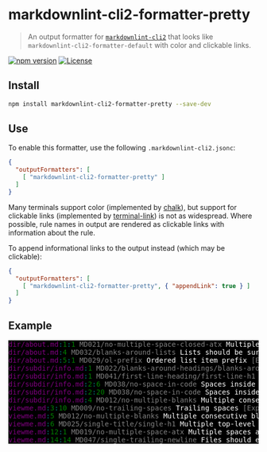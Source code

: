 # markdownlint-cli2-formatter-pretty

> An output formatter for [`markdownlint-cli2`][markdownlint-cli2] that looks
> like `markdownlint-cli2-formatter-default` with color and clickable links.

[![npm version][npm-image]][npm-url]
[![License][license-image]][license-url]

## Install

```bash
npm install markdownlint-cli2-formatter-pretty --save-dev
```

## Use

To enable this formatter, use the following `.markdownlint-cli2.jsonc`:

```json
{
  "outputFormatters": [
    [ "markdownlint-cli2-formatter-pretty" ]
  ]
}
```

Many terminals support color (implemented by [chalk][chalk]), but support for
clickable links (implemented by [terminal-link][terminal-link]) is not as
widespread. Where possible, rule names in output are rendered as clickable links
with information about the rule.

To append informational links to the output instead (which may be clickable):

```json
{
  "outputFormatters": [
    [ "markdownlint-cli2-formatter-pretty", { "appendLink": true } ]
  ]
}
```

## Example

<!-- markdownlint-disable line-length no-inline-html no-space-in-code -->

<pre style="background:black">
<span style="color:purple">dir/about.md</span><span style="color:teal">:</span><span style="color:green">1</span><span style="color:teal">:</span><span style="color:green">1</span><span style="color:white"> </span><span style="color:gray">MD021/no-multiple-space-closed-atx</span><span style="color:white"> Multiple spaces inside hashes on closed atx style heading</span><span style="color:gray"> [Context: &quot;#  About  #&quot;]</span><span style="color:white">
</span><span style="color:purple">dir/about.md</span><span style="color:teal">:</span><span style="color:green">4</span><span style="color:white"> </span><span style="color:gray">MD032/blanks-around-lists</span><span style="color:white"> Lists should be surrounded by blank lines</span><span style="color:gray"> [Context: &quot;1. List&quot;]</span><span style="color:white">
</span><span style="color:purple">dir/about.md</span><span style="color:teal">:</span><span style="color:green">5</span><span style="color:teal">:</span><span style="color:green">1</span><span style="color:white"> </span><span style="color:gray">MD029/ol-prefix</span><span style="color:white"> Ordered list item prefix</span><span style="color:gray"> [Expected: 2; Actual: 3; Style: 1/2/3]</span><span style="color:white">
</span><span style="color:purple">dir/subdir/info.md</span><span style="color:teal">:</span><span style="color:green">1</span><span style="color:white"> </span><span style="color:gray">MD022/blanks-around-headings/blanks-around-headers</span><span style="color:white"> Headings should be surrounded by blank lines</span><span style="color:gray"> [Expected: 1; Actual: 0; Below] [Context: &quot;## Information&quot;]</span><span style="color:white">
</span><span style="color:purple">dir/subdir/info.md</span><span style="color:teal">:</span><span style="color:green">1</span><span style="color:white"> </span><span style="color:gray">MD041/first-line-heading/first-line-h1</span><span style="color:white"> First line in a file should be a top-level heading</span><span style="color:gray"> [Context: &quot;## Information&quot;]</span><span style="color:white">
</span><span style="color:purple">dir/subdir/info.md</span><span style="color:teal">:</span><span style="color:green">2</span><span style="color:teal">:</span><span style="color:green">6</span><span style="color:white"> </span><span style="color:gray">MD038/no-space-in-code</span><span style="color:white"> Spaces inside code span elements</span><span style="color:gray"> [Context: &quot;` code1`&quot;]</span><span style="color:white">
</span><span style="color:purple">dir/subdir/info.md</span><span style="color:teal">:</span><span style="color:green">2</span><span style="color:teal">:</span><span style="color:green">20</span><span style="color:white"> </span><span style="color:gray">MD038/no-space-in-code</span><span style="color:white"> Spaces inside code span elements</span><span style="color:gray"> [Context: &quot;`code2 `&quot;]</span><span style="color:white">
</span><span style="color:purple">dir/subdir/info.md</span><span style="color:teal">:</span><span style="color:green">4</span><span style="color:white"> </span><span style="color:gray">MD012/no-multiple-blanks</span><span style="color:white"> Multiple consecutive blank lines</span><span style="color:gray"> [Expected: 1; Actual: 2]</span><span style="color:white">
</span><span style="color:purple">viewme.md</span><span style="color:teal">:</span><span style="color:green">3</span><span style="color:teal">:</span><span style="color:green">10</span><span style="color:white"> </span><span style="color:gray">MD009/no-trailing-spaces</span><span style="color:white"> Trailing spaces</span><span style="color:gray"> [Expected: 0 or 2; Actual: 1]</span><span style="color:white">
</span><span style="color:purple">viewme.md</span><span style="color:teal">:</span><span style="color:green">5</span><span style="color:white"> </span><span style="color:gray">MD012/no-multiple-blanks</span><span style="color:white"> Multiple consecutive blank lines</span><span style="color:gray"> [Expected: 1; Actual: 2]</span><span style="color:white">
</span><span style="color:purple">viewme.md</span><span style="color:teal">:</span><span style="color:green">6</span><span style="color:white"> </span><span style="color:gray">MD025/single-title/single-h1</span><span style="color:white"> Multiple top-level headings in the same document</span><span style="color:gray"> [Context: &quot;# Description&quot;]</span><span style="color:white">
</span><span style="color:purple">viewme.md</span><span style="color:teal">:</span><span style="color:green">12</span><span style="color:teal">:</span><span style="color:green">1</span><span style="color:white"> </span><span style="color:gray">MD019/no-multiple-space-atx</span><span style="color:white"> Multiple spaces after hash on atx style heading</span><span style="color:gray"> [Context: &quot;##  Summary&quot;]</span><span style="color:white">
</span><span style="color:purple">viewme.md</span><span style="color:teal">:</span><span style="color:green">14</span><span style="color:teal">:</span><span style="color:green">14</span><span style="color:white"> </span><span style="color:gray">MD047/single-trailing-newline</span><span style="color:white"> Files should end with a single newline character
</span></pre>

[chalk]: https://github.com/chalk/chalk
[license-image]: https://img.shields.io/npm/l/markdownlint-cli2-formatter-pretty.svg
[license-url]: https://opensource.org/licenses/MIT
[markdownlint-cli2]: https://github.com/DavidAnson/markdownlint-cli2
[npm-image]: https://img.shields.io/npm/v/markdownlint-cli2-formatter-pretty.svg
[npm-url]: https://www.npmjs.com/package/markdownlint-cli2-formatter-pretty
[terminal-link]: https://github.com/sindresorhus/terminal-link
